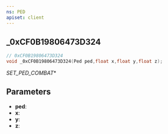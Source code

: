 ```yaml
---
ns: PED
apiset: client
---
```

## _0xCF0B19806473D324

```c
// 0xCF0B19806473D324
void _0xCF0B19806473D324(Ped ped,float x,float y,float z);
```

_SET_PED_COMBAT_*

## Parameters
* **ped**:
* **x**:
* **y**:
* **z**: